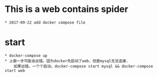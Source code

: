 # This is a web contains spider
	* 2017-09-22 add docker compose file

# start 
	* docker-compose up
    * 上面一步可能会出错。因为docker先启动了web，但是mysql无法连接.
		如果出错。一个个启动。docker-compose start mysql && docker-compose start web 
